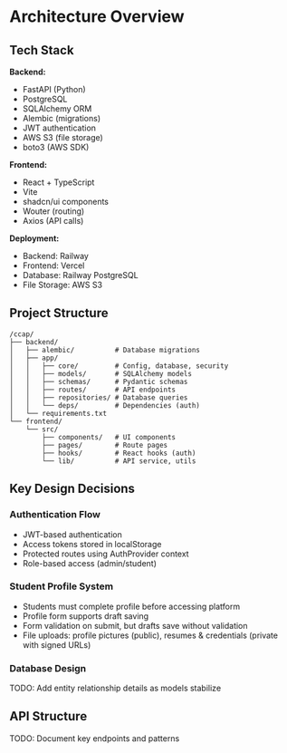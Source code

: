 # Architecture Overview

## Tech Stack

**Backend:**
- FastAPI (Python)
- PostgreSQL
- SQLAlchemy ORM
- Alembic (migrations)
- JWT authentication
- AWS S3 (file storage)
- boto3 (AWS SDK)

**Frontend:**
- React + TypeScript
- Vite
- shadcn/ui components
- Wouter (routing)
- Axios (API calls)

**Deployment:**
- Backend: Railway
- Frontend: Vercel
- Database: Railway PostgreSQL
- File Storage: AWS S3

## Project Structure

```
/ccap/
├── backend/
│   ├── alembic/          # Database migrations
│   ├── app/
│   │   ├── core/         # Config, database, security
│   │   ├── models/       # SQLAlchemy models
│   │   ├── schemas/      # Pydantic schemas
│   │   ├── routes/       # API endpoints
│   │   ├── repositories/ # Database queries
│   │   └── deps/         # Dependencies (auth)
│   └── requirements.txt
└── frontend/
    └── src/
        ├── components/   # UI components
        ├── pages/        # Route pages
        ├── hooks/        # React hooks (auth)
        └── lib/          # API service, utils
```

## Key Design Decisions

### Authentication Flow
- JWT-based authentication
- Access tokens stored in localStorage
- Protected routes using AuthProvider context
- Role-based access (admin/student)

### Student Profile System
- Students must complete profile before accessing platform
- Profile form supports draft saving
- Form validation on submit, but drafts save without validation
- File uploads: profile pictures (public), resumes & credentials (private with signed URLs)

### Database Design
TODO: Add entity relationship details as models stabilize

## API Structure
TODO: Document key endpoints and patterns

